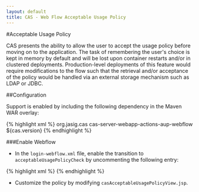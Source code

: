 ```yaml
---
layout: default
title: CAS - Web Flow Acceptable Usage Policy
---
```


#Acceptable Usage Policy

CAS presents the ability to allow the user to accept the usage policy before moving on to the application. The task of
remembering the user's choice is kept in memory by default and will be lost upon container restarts and/or in clustered
deployments. Production-level deployments of this feature would require modifications to the flow such that the retrieval
and/or acceptance of the policy would be handled via an external storage mechanism such as LDAP or JDBC.  

##Configuration

Support is enabled by including the following dependency in the Maven WAR overlay:

{% highlight xml %}
<dependency>
  <groupId>org.jasig.cas</groupId>
  <artifactId>cas-server-webapp-actions-aup-webflow</artifactId>
  <version>${cas.version}</version>
</dependency>
{% endhighlight %}

###Enable Webflow

- In the `login-webflow.xml` file, enable the transition to `acceptableUsagePolicyCheck`
by uncommenting the following entry:

{% highlight xml %}
<transition on="success" to="acceptableUsagePolicyCheck" />
{% endhighlight %}

- Customize the policy by modifying `casAcceptableUsagePolicyView.jsp`.

